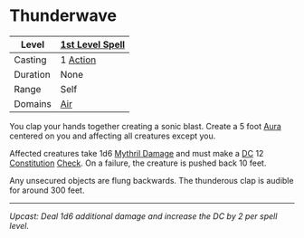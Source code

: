 # Thunderwave

| Level    | [1st Level Spell](1st%20Level%20Spells.md)          |
| -------- | --------------------------------------------------- |
| Casting  | 1 [Action](../../../../Game%20Procedures/Action.md) |
| Duration | None                                                |
| Range    | Self                                                |
| Domains  | [Air](../../../Spell%20Domains/Air.md)              |

You clap your hands together creating a sonic blast. Create a 5 foot [Aura](../../Areas%20of%20Effect/Aura.md) centered on you and affecting all creatures except you.

Affected creatures take 1d6 [Mythril Damage](../../../../Damage%20Types/Mythril%20Damage.md) and must make a [DC](../../../../Game%20Procedures/DC.md) 12 [Constitution](../../../../Player%20Characters/Chosen%20Statistics/Constitution.md) [Check](../../../../Game%20Procedures/Check.md). On a failure, the creature is pushed back 10 feet.

Any unsecured objects are flung backwards. The thunderous clap is audible for around 300 feet.

---
*Upcast: Deal 1d6 additional damage and increase the DC by 2 per spell level.*
